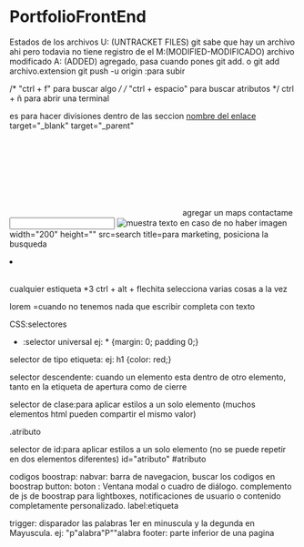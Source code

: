 # PortfolioFrontEnd
Estados de los archivos
U: (UNTRACKET FILES) git sabe que hay un archivo ahi pero todavia no tiene registro de el
M:(MODIFIED-MODIFICADO) archivo modificado
A: (ADDED) agregado, pasa cuando pones git add. o git add archivo.extension
git push -u origin :para subir

/* "ctrl + f" para buscar algo */
/* "ctrl + espacio" para buscar atributos */
ctrl + ñ   para abrir una terminal



<section> <!--section es una etiqueta de seccion, sirve para dividir las partes de la pantalla-->
<div> es para hacer divisiones dentro de las seccion 
<a href="aca va el enlace" target="_blank">nombre del enlace</a>  <!-- "a" es para poner enlaces-->
target="_blank" <!--es para que abra en otra pagina y no en mi pagina-->
target="_parent" <!--para que abra en mi misma pagina-->


 <iframe src="" frameborder="0"></iframe> agregar un maps
        <label for="">contactame</label> <!--es una etiqueta para el imput-->
        <input type="text"> <!--para escribir en la pagina-->

<img src="imagen ilustrativa.jpg" alt="muestra texto en caso de no haber imagen" title="imagen ilustrativa"> 
width="200" height="" <!--ancho y alto-->
src=search
title=para marketing, posiciona la busqueda

 <ol></ol> <!--orderer list-->
 <ul></ul> <!--unorderer list-->
    <li></li> <!--list itemz, elementos que van dentro de las listas>

<hr> <!--una linea-->
<br> <!--salto de linea-->


cualquier estiqueta *3  <!--asterisco y cantidad repite las estiquetas-->
ctrl + alt + flechita selecciona varias cosas a la vez

lorem =cuando no tenemos nada que escribir completa con texto





CSS:selectores

* :selector universal <!-- para seleccionar todo los elementos de la pagina -->
ej: * {margin: 0; padding 0;}

selector de tipo etiqueta: <!--todos los elementos que coincidan con la etiqueta-->
ej: h1 {color: red;}

selector descendente: cuando un elemento esta dentro de otro elemento, tanto en la etiqueta de apertura como de cierre

selector de clase:para aplicar estilos a un solo elemento (muchos elementos html pueden compartir el mismo valor)
<p class="atributo"> <!--selector de clase, en la hoja de estilos aparece como--> .atributo

selector de id:para aplicar estilos a un solo elemento (no se puede repetir en dos elementos diferentes)
id="atributo" <!--selector id, en la hoja de estilos como--> #atributo


codigos boostrap:
nabvar: barra de navegacion, buscar los codigos en boostrap
button: boton
<modal>: Ventana modal o cuadro de diálogo. 
complemento de js de boostrap para lightboxes, notificaciones de usuario o contenido completamente personalizado.
label:etiqueta


trigger: disparador
las palabras 1er en minuscula y la degunda en Mayuscula. ej: "p"alabra"P""alabra
footer: parte inferior de una pagina

